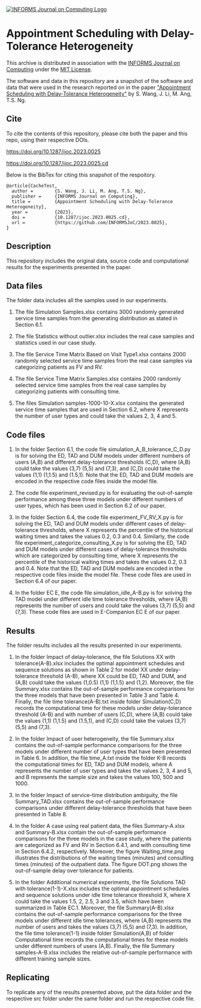 [![INFORMS Journal on Computing Logo](https://INFORMSJoC.github.io/logos/INFORMS_Journal_on_Computing_Header.jpg)](https://pubsonline.informs.org/journal/ijoc)

# Appointment Scheduling with Delay-Tolerance Heterogeneity

This archive is distributed in association with the [INFORMS Journal on
Computing](https://pubsonline.informs.org/journal/ijoc) under the [MIT License](LICENSE).

The software and data in this repository are a snapshot of the software and data
that were used in the research reported on in the paper 
["Appointment Scheduling with Delay-Tolerance Heterogeneity"](https://doi.org/10.1287/ijoc.2023.0025) by S. Wang, J. Li, M. Ang, T.S. Ng. 


## Cite

To cite the contents of this repository, please cite both the paper and this repo, using their respective DOIs.

https://doi.org/10.1287/ijoc.2023.0025

https://doi.org/10.1287/ijoc.2023.0025.cd

Below is the BibTex for citing this snapshot of the respoitory.

```
@article{CacheTest,
  author =        {S. Wang, J. Li, M. Ang, T.S. Ng},
  publisher =     {INFORMS Journal on Computing},
  title =         {Appointment Scheduling with Delay-Tolerance Heterogeneity},
  year =          {2023},
  doi =           {10.1287/ijoc.2023.0025.cd},
  url =           {https://github.com/INFORMSJoC/2023.0025},
}  
```

## Description

This repository includes the original data, source code and computational results for the experiments presented in the paper.


## Data files

The folder data includes all the samples used in our experiments.

1. The file Simulation Samples.xlsx contains 3000 randomly generated service time samples from the generating distribution as stated in Section 6.1.

2. The file Statistics without outlier.xlsx includes the real case samples and statistics used in our case study.

3. The file Service Time Matrix Based on Visit Type1.xlsx contains 2000 randomly selected service time samples from the real case samples via categorizing patients as FV and RV.

4. The file Service Time Matrix Samples.xlsx contains 2000 randomly selected service time samples from the real case samples by categorizing patients with consulting time.

5. The files Simulation samples-1000-10-X.xlsx contains the generated service time samples that are used in Section 6.2, where X represents the number of user types and could take the values 2, 3, 4 and 5.

## Code files

1. In the folder Section 6.1, the code file simulation_A_B_tolerance_C_D.py is for solving the ED, TAD and DUM models under different numbers of users (A,B) and different delay-tolerance thresholds (C,D), where (A,B) could take the values (3,7) (5,5) and (7,3), and (C,D) could take the values (1,1) (1,1.5) and (1.5,1). Note that the ED, TAD and DUM models are encoded in the respective code files inside the model file.

2. The code file experiment_revised.py is for evaluating the out-of-sample performance among these three models under different numbers of user types, which has been used in Section 6.2 of our paper.

3. In the folder Section 6.4, the code file experiment_FV_RV_X.py is for solving the ED, TAD and DUM models under different cases of delay-tolerance thresholds, where X represents the percentile of the historical waiting times and takes the values 0.2, 0.3 and 0.4. Similarly, the code file experiment_categorize_consulting_X.py is for solving the ED, TAD and DUM models under different cases of delay-tolerance thresholds which are categorized by consulting time, where X represents the percentile of the historical waiting times and takes the values 0.2, 0.3 and 0.4.  Note that the ED, TAD and DUM models are encoded in the respective code files inside the model file. These code files are used in Section 6.4 of our paper.

4. In the folder EC E, the code file simulation_idle_A-B.py is for solving the TAD model under different idle time tolerance thresholds, where (A,B) represents the number of users and could take the values (3,7) (5,5) and (7,3). These code files are used in E-Companion EC E of our paper.



## Results

The folder results includes all the results presented in our experiments.

1. In the folder Impact of delay-tolerance, the file Solutions XX with tolerance(A-B).xlsx includes the optimal appointment schedules and sequence solutions as shown in Table 2 for model XX under delay-tolerance threshold (A-B), where XX could be ED, TAD and DUM, and (A,B) could take the values (1,0.5) (1,1) (1,1.5) and (1,2). Moreover, the file Summary.xlsx contains the out-of-sample performance comparisons for the three models that have been presented in Table 3 and Table 4. Finally, the file time tolerance(A-B).txt inside folder Simulation(C,D) records the computational time for these models under delay-tolerance threshold (A-B) and with number of users (C,D), where (A,B) could take the values (1,1) (1,1.5) and (1.5,1), and (C,D) could take the values (3,7) (5,5) and (7,3).
   
2. In the folder Impact of user heterogeneity, the file Summary.xlsx contains the out-of-sample performance comparisons for the three models under different number of user types that have been presented in Table 6. In addition, the file time_A.txt inside the folder K-B records the computational times for ED, TAD and DUM models, where A represents the number of user types and takes the values 2, 3, 4 and 5, and B represents the sample size and takes the values 100, 500 and 1000.
   
3. In the folder Impact of service-time distribution ambiguity, the file Summary_TAD.xlsx contains the out-of-sample performance comparisons under different delay-tolerance thresholds that have been presented in Table 8.
   
4. In the folder A case using real patient data, the files Summary-A.xlsx and Summary-B.xlsx contain the out-of-sample performance comparisons for the three models in the case study, where the patients are categorized as FV and RV in Section 6.4.1, and with consulting time in Section 6.4.2, respectively. Moreover, the figure Waiting_time.png illustrates the distributions of the waiting times (minutes) and consulting times (minutes) of the outpatient data. The figure DOT.png shows the out-of-sample delay over tolerance for patients. 
   
5. In the folder Additional numerical experiments, the file Solutions TAD with tolerance(1-1)-X.xlsx includes the optimal appointment schedules and sequence solutions under idle time tolerance threshold X, where X could take the values 1.5, 2, 2.5, 3 and 3.5, which have been summarized in Table EC.1. Moreover, the file Summary(A-B).xlsx contains the out-of-sample performance comparisons for the three models under different idle time tolerances, where (A,B) represents the number of users and takes the values (3,7) (5,5) and (7,3). In addition, the file time tolerance(1-1) inside folder Simulation(A,B) of folder Computational time records the computational times for these models under different numbers of users (A,B). Finally, the file Summary samples-A-B.xlsx includes the relative out-of-sample performance with different training sample sizes.

## Replicating

To replicate any of the results presented above, put the data folder and the respective src folder under the same folder and run the respective code file.

